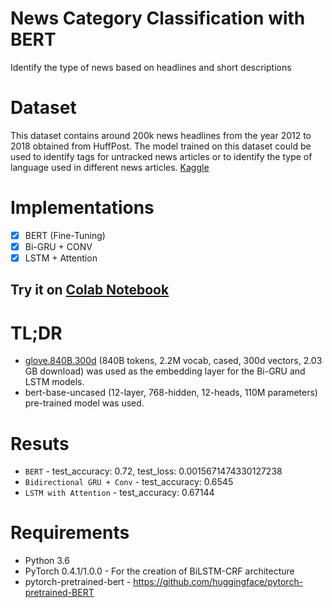 # News Category Classification with BERT
Identify the type of news based on headlines and short descriptions

# Dataset
This dataset contains around 200k news headlines from the year 2012 to 2018 obtained from HuffPost. The model trained on this dataset could be used to identify tags for untracked news articles or to identify the type of language used in different news articles. [Kaggle](https://www.kaggle.com/rmisra/news-category-dataset)
  
# Implementations
  - [x] BERT (Fine-Tuning)
  - [x] Bi-GRU + CONV
  - [x] LSTM + Attention
  
## Try it on [Colab Notebook](https://colab.research.google.com/drive/1wPXAuNP-iXsXxBhxG0l6Yv94gqlGNPJB)

# TL;DR
  
* [glove.840B.300d](http://nlp.stanford.edu/data/glove.840B.300d.zip) (840B tokens, 2.2M vocab, cased, 300d vectors, 2.03 GB download) was used as the embedding layer for the Bi-GRU and LSTM models.
* bert-base-uncased (12-layer, 768-hidden, 12-heads, 110M parameters) pre-trained model was used.

# Resuts
- `BERT` - test_accuracy: 0.72, test_loss: 0.0015671474330127238
- `Bidirectional GRU + Conv` - test_accuracy: 0.6545
- `LSTM with Attention` - test_accuracy: 0.67144

# Requirements

* Python 3.6 
* PyTorch 0.4.1/1.0.0 - For the creation of BiLSTM-CRF architecture
* pytorch-pretrained-bert - https://github.com/huggingface/pytorch-pretrained-BERT


